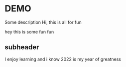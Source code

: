 # DEMO

Some description 
Hi, this is all for fun

hey this is some fun fun

## subheader
I enjoy learning and i know 2022 is my year of greatness
